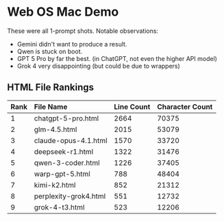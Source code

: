 # Web OS Mac Demo

These were all 1-prompt shots. Notable observations:
- Gemini didn't want to produce a result.
- Qwen is stuck on boot.
- GPT 5 Pro by far the best. (in ChatGPT, not even the higher API model)
- Grok 4 very disappointing (but could be due to wrappers)

## HTML File Rankings

| Rank | File Name              | Line Count | Character Count |
| :--- | :--------------------- | :--------- | :-------------- |
| 1    | chatgpt-5-pro.html     | 2664       | 70375           |
| 2    | glm-4.5.html           | 2015       | 53079           |
| 3    | claude-opus-4.1.html   | 1570       | 33720           |
| 4    | deepseek-r1.html       | 1322       | 31476           |
| 5    | qwen-3-coder.html      | 1226       | 37405           |
| 6    | warp-gpt-5.html        | 788        | 48404           |
| 7    | kimi-k2.html           | 852        | 21312           |
| 8    | perplexity-grok4.html  | 551        | 12732           |
| 9    | grok-4-t3.html         | 523        | 12206           |
